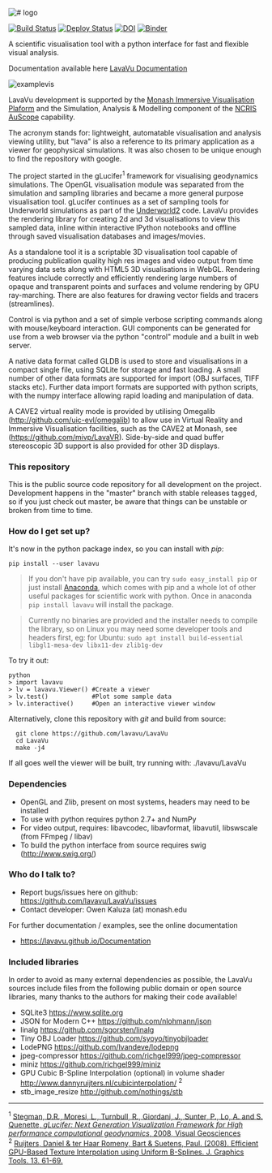 ![# logo](http://owen.kaluza.id.au/Slides/2017-08-15/LavaVu.png)

[![Build Status](https://github.com/lavavu/LavaVu/workflows/Test/badge.svg)](https://github.com/lavavu/LavaVu/actions?query=workflow:Test)
[![Deploy Status](https://github.com/lavavu/LavaVu/workflows/Deploy/badge.svg?branch=1.7.3)](https://github.com/lavavu/LavaVu/actions?query=workflow:Deploy)
[![DOI](https://zenodo.org/badge/45163055.svg)](https://zenodo.org/badge/latestdoi/45163055)
[![Binder](https://mybinder.org/badge_logo.svg)](https://mybinder.org/v2/gh/lavavu/LavaVu/1.8.26)

A scientific visualisation tool with a python interface for fast and flexible visual analysis.

Documentation available here [LavaVu Documentation](https://lavavu.github.io/Documentation/)

![examplevis](http://owen.kaluza.id.au/Slides/2017-08-15/combined.png)

LavaVu development is supported by the [Monash Immersive Visualisation Plaform](http://monash.edu.au/mivp) and the Simulation, Analysis & Modelling component of the [NCRIS AuScope](http://www.auscope.org.au/ncris/) capability.

The acronym stands for: lightweight, automatable  visualisation and analysis viewing utility, but "lava" is also a reference to its primary application as a viewer for geophysical simulations. It was also chosen to be unique enough to find the repository with google.

The project started in the gLucifer<sup>1</sup> framework for visualising geodynamics simulations. The OpenGL visualisation module was separated from the simulation and sampling libraries and became a more general purpose visualisation tool. gLucifer continues as a set of sampling tools for Underworld simulations as part of the [Underworld2](https://github.com/underworldcode/underworld2/) code. LavaVu provides the rendering library for creating 2d and 3d visualisations to view this sampled data, inline within interactive IPython notebooks and offline through saved visualisation databases and images/movies.

As a standalone tool it is a scriptable 3D visualisation tool capable of producing publication quality high res images and video output from time varying data sets along with HTML5 3D visualisations in WebGL.
Rendering features include correctly and efficiently rendering large numbers of opaque and transparent points and surfaces and volume rendering by GPU ray-marching. There are also features for drawing vector fields and tracers (streamlines).

Control is via python and a set of simple verbose scripting commands along with mouse/keyboard interaction.
GUI components can be generated for use from a web browser via the python "control" module and a built in web server.

A native data format called GLDB is used to store and visualisations in a compact single file, using SQLite for storage and fast loading. A small number of other data formats are supported for import (OBJ surfaces, TIFF stacks etc). 
Further data import formats are supported with python scripts, with the numpy interface allowing rapid loading and manipulation of data.

A CAVE2 virtual reality mode is provided by utilising Omegalib (http://github.com/uic-evl/omegalib) to allow use in Virtual Reality and Immersive Visualisation facilities, such as the CAVE2 at Monash, see (https://github.com/mivp/LavaVR).
Side-by-side and quad buffer stereoscopic 3D support is also provided for other 3D displays.

### This repository ###

This is the public source code repository for all development on the project.
Development happens in the "master" branch with stable releases tagged, so if you just check out master, be aware that things can be unstable or broken from time to time.

### How do I get set up? ###

It's now in the python package index, so you can install with *pip*:

```
pip install --user lavavu
```

> If you don't have pip available, you can try `sudo easy_install pip` or just install [Anaconda](https://www.anaconda.com/download), which comes with pip and a whole lot of other useful packages for scientific work with python. Once in anaconda `pip install lavavu` will install the package.

> Currently no binaries are provided and the installer needs to compile the library, so on Linux you may need some developer tools and headers first, eg: for Ubuntu:
`sudo apt install build-essential libgl1-mesa-dev libx11-dev zlib1g-dev`

To try it out:

```
python
> import lavavu
> lv = lavavu.Viewer() #Create a viewer
> lv.test()            #Plot some sample data
> lv.interactive()     #Open an interactive viewer window
```

Alternatively, clone this repository with *git* and build from source:

```
  git clone https://github.com/lavavu/LavaVu
  cd LavaVu
  make -j4
```

If all goes well the viewer will be built, try running with:
  ./lavavu/LavaVu

### Dependencies ###

* OpenGL and Zlib, present on most systems, headers may need to be installed
* To use with python requires python 2.7+ and NumPy
* For video output, requires: libavcodec, libavformat, libavutil, libswscale (from FFmpeg / libav)
* To build the python interface from source requires swig (http://www.swig.org/)

### Who do I talk to? ###

* Report bugs/issues here on github: https://github.com/lavavu/LavaVu/issues
* Contact developer: Owen Kaluza (at) monash.edu

For further documentation / examples, see the online documentation
* https://lavavu.github.io/Documentation

### Included libraries ###
In order to avoid as many external dependencies as possible, the LavaVu sources include files from the following public domain or open source libraries, many thanks to the authors for making their code available!
* SQLite3 https://www.sqlite.org
* JSON for Modern C++ https://github.com/nlohmann/json
* linalg https://github.com/sgorsten/linalg
* Tiny OBJ Loader https://github.com/syoyo/tinyobjloader
* LodePNG https://github.com/lvandeve/lodepng
* jpeg-compressor https://github.com/richgel999/jpeg-compressor
* miniz  https://github.com/richgel999/miniz
* GPU Cubic B-Spline Interpolation (optional) in volume shader http://www.dannyruijters.nl/cubicinterpolation/ <sup>2</sup>
* stb_image_resize http://github.com/nothings/stb

---
<sup>1</sup> [Stegman, D.R., Moresi, L., Turnbull, R., Giordani, J., Sunter, P., Lo, A. and S. Quenette, *gLucifer: Next Generation Visualization Framework for High performance computational geodynamics*, 2008, Visual Geosciences](http://dx.doi.org/10.1007/s10069-008-0010-2)  
<sup>2</sup> [Ruijters, Daniel & ter Haar Romeny, Bart & Suetens, Paul. (2008). Efficient GPU-Based Texture Interpolation using Uniform B-Splines. J. Graphics Tools. 13. 61-69.](http://dx.doi.org/10.1080/2151237X.2008.10129269)
